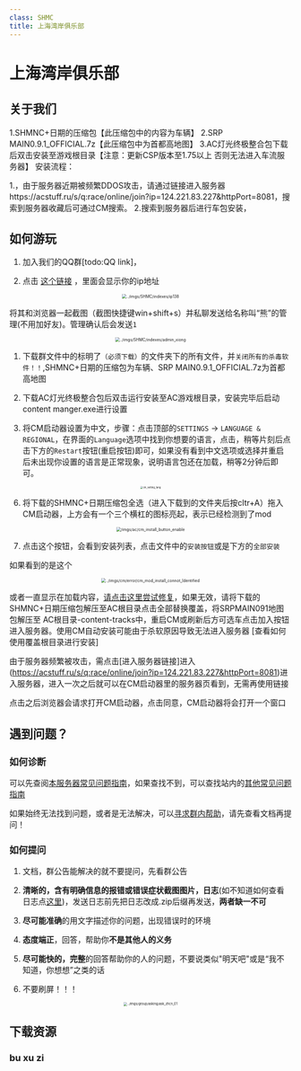 ```yaml
---
class: SHMC
title: 上海湾岸俱乐部
---
```


# 上海湾岸俱乐部

## 关于我们



1.SHMNC+日期的压缩包【此压缩包中的内容为车辆】
2.SRP MAIN0.9.1_OFFICIAL.7z【此压缩包中为首都高地图】
3.AC灯光终极整合包下载后双击安装至游戏根目录【注意：更新CSP版本至1.75以上 否则无法进入车流服务器】
安装流程：

1.，由于服务器近期被频繁DDOS攻击，请通过链接进入服务器https://acstuff.ru/s/q:race/online/join?ip=124.221.83.227&httpPort=8081，搜索到服务器收藏后可通过CM搜索。
2.搜索到服务器后进行车包安装，


## 如何游玩

1. 加入我们的QQ群[todo:QQ link]，

2. 点击 [这个链接](https://www.ip138.com) ，里面会显示你的ip地址

<div align=center> <img src="../imgs/SHMC/indexes/ip138.png" alt="../imgs/SHMC/indexes/ip138" style="zoom: 50%;" /> </div>

将其和浏览器一起截图（截图快捷键win+shift+s）并私聊发送给名称叫“熊”的管理(不用加好友)。管理确认后会发送`1`

<div align=center> <img src="../imgs/SHMC/indexes/admin_xiong.png" alt="../imgs/SHMC/indexes/admin_xiong" style="zoom: 50%;" /> </div>

1. 下载群文件中的标明了`（必须下载）`的文件夹下的所有文件，并`关闭所有的杀毒软件！！`,SHMNC+日期的压缩包为车辆、SRP MAIN0.9.1_OFFICIAL.7z为首都高地图

2. 下载AC灯光终极整合包后双击运行安装至AC游戏根目录，安装完毕后启动content manger.exe进行设置

3. 将CM启动器设置为中文，步骤：点击顶部的`SETTINGS` → `LANGUAGE & REGIONAL`，在界面的`Language`选项中找到你想要的语言，点击，稍等片刻后点击下方的`Restart`按钮(重启按钮)即可，如果没有看到中文选项或选择并重启后未出现你设置的语言是正常现象，说明语言包还在加载，稍等2分钟后即可。

<div align=center> <img src="../imgs/cm/error/cm_setting_lang.png" alt="cm_setting_lang" align=center; style="zoom:30%;" /> </div>


6. 将下载的SHMNC+日期压缩包全选（进入下载到的文件夹后按cltr+A）拖入CM启动器，上方会有一个三个横杠的图标亮起，表示已经检测到了mod

<div align=center> <img src="/imgs/ac/cm_install_button_enable.png" alt="/imgs/ac/cm_install_button_enable" style="zoom: 50%;" /> </div>

7. 点击这个按钮，会看到安装列表，点击文件中的`安装按钮`或是下方的`全部安装`


如果看到的是这个

<div align=center> <img src="../imgs/cm/error/cm_mod_install_connot_Identified.png" alt="../imgs/cm/error/cm_mod_install_connot_Identified" style="zoom: 50%;" /> </div>

或者一直显示在加载内容，[请点击这里尝试修复](/zh/page_CM/error.html#导入mod压缩包文件后无法识别-显示灰色)，如果无效，请将下载的SHMNC+日期压缩包解压至AC根目录点击全部替换覆盖，将SRPMAIN091地图包解压至 AC根目录-content-tracks中，重启CM或刷新后方可选车点击加入按钮进入服务器。使用CM自动安装可能由于杀软原因导致无法进入服务器 [查看如何使用覆盖根目录进行安装]

由于服务器频繁被攻击，需点击[进入服务器链接]进入(https://acstuff.ru/s/q:race/online/join?ip=124.221.83.227&httpPort=8081)进入服务器，进入一次之后就可以在CM启动器里的服务器页看到，无需再使用链接

点击之后浏览器会请求打开CM启动器，点击同意，CM启动器将会打开一个窗口
## 遇到问题？

### 如何诊断

可以先查阅[本服务器常见问题指南]()，如果查找不到，可以查找站内的[其他常见问题指南](todo:做一个常见问题诊断液面引导列表页)

如果始终无法找到问题，或者是无法解决，可以[寻求群内帮助](###如何提问)，请先查看文档再提问！
### 如何提问

1. 文档，群公告能解决的就不要提问，先看群公告

2. **清晰的，含有明确信息的报错或错误症状截图图片，日志**(如不知道如何查看日志点[这里]())，发送日志前先把日志改成.zip后缀再发送，**两者缺一不可**

3. **尽可能准确**的用文字描述你的问题，出现错误时的环境

4. **态度端正**，回答，帮助你**不是其他人的义务**

5. **尽可能快的，完整**的回答帮助你的人的问题，不要说类似"明天吧"或是“我不知道，你想想”之类的话

6. 不要刷屏！！！

<div align=center> <img src="../imgs/group/asking/ask_zhcn_01.jpeg" alt="../imgs/group/asking/ask_zhcn_01" style="zoom: 40%;" /> </div>

## 下载资源

### bu xu zi